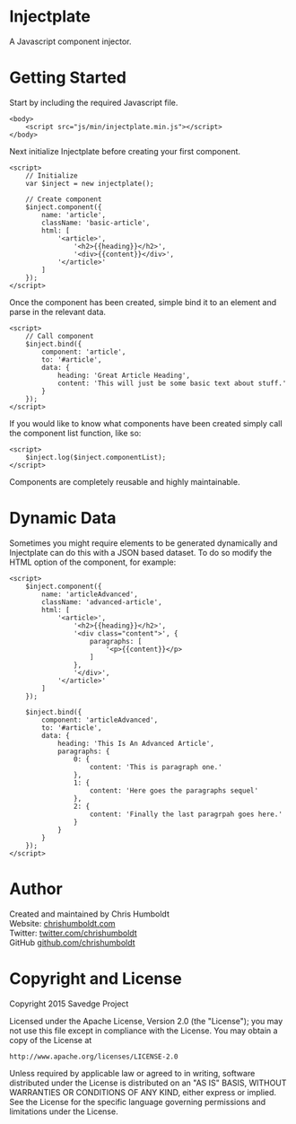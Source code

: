 Injectplate
==========

A Javascript component injector.


Getting Started
=========

Start by including the required Javascript file.

```
<body>
    <script src="js/min/injectplate.min.js"></script>
</body>
```

Next initialize Injectplate before creating your first component.

```
<script>
    // Initialize
    var $inject = new injectplate();
    
    // Create component
    $inject.component({
        name: 'article',
        className: 'basic-article',
        html: [
            '<article>',
                '<h2>{{heading}}</h2>',
                '<div>{{content}}</div>',
            '</article>'
        ]
    });
</script>
```

Once the component has been created, simple bind it to an element and parse in the relevant data.

```
<script>
    // Call component
    $inject.bind({
        component: 'article',
        to: '#article',
        data: {
            heading: 'Great Article Heading',
            content: 'This will just be some basic text about stuff.'
        }
    });
</script>
```

If you would like to know what components have been created simply call the component list function, like so:

```
<script>
    $inject.log($inject.componentList);
</script>
```

Components are completely reusable and highly maintainable.


Dynamic Data
=========

Sometimes you might require elements to be generated dynamically and Injectplate can do this with a JSON based dataset. To do so modify the HTML option of the component, for example:

```
<script>
    $inject.component({
        name: 'articleAdvanced',
        className: 'advanced-article',
        html: [
            '<article>',
                '<h2>{{heading}}</h2>',
                '<div class="content">', {
                    paragraphs: [
                        '<p>{{content}}</p>
                    ]
                },
                '</div>',
            '</article>'
        ]
    });
    
    $inject.bind({
        component: 'articleAdvanced',
        to: '#article',
        data: {
            heading: 'This Is An Advanced Article',
            paragraphs: {
                0: {
                    content: 'This is paragraph one.'
                },
                1: {
                    content: 'Here goes the paragraphs sequel'
                },
                2: {
                    content: 'Finally the last paragrpah goes here.'
                }
            }
        }
    });
</script>
```


Author
=========

Created and maintained by Chris Humboldt<br>
Website: <a href="http://chrishumboldt.com/">chrishumboldt.com</a><br>
Twitter: <a href="https://twitter.com/chrishumboldt">twitter.com/chrishumboldt</a><br>
GitHub <a href="https://github.com/chrishumboldt">github.com/chrishumboldt</a><br>


Copyright and License
=========

Copyright 2015 Savedge Project

Licensed under the Apache License, Version 2.0 (the "License");
you may not use this file except in compliance with the License.
You may obtain a copy of the License at

    http://www.apache.org/licenses/LICENSE-2.0

Unless required by applicable law or agreed to in writing, software
distributed under the License is distributed on an "AS IS" BASIS,
WITHOUT WARRANTIES OR CONDITIONS OF ANY KIND, either express or implied.
See the License for the specific language governing permissions and
limitations under the License.
